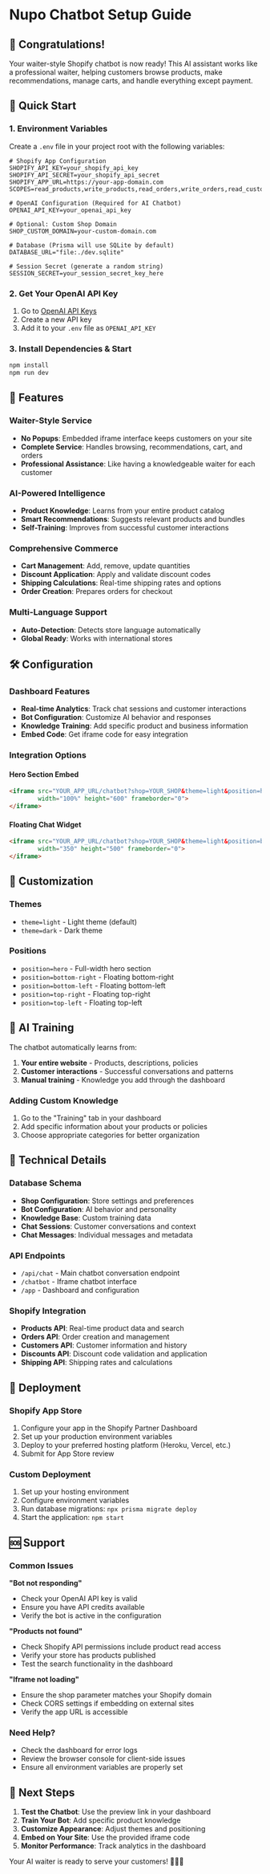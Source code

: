 # Nupo Chatbot Setup Guide

## 🎉 Congratulations!

Your waiter-style Shopify chatbot is now ready! This AI assistant works like a professional waiter, helping customers browse products, make recommendations, manage carts, and handle everything except payment.

## 🚀 Quick Start

### 1. Environment Variables

Create a `.env` file in your project root with the following variables:

```env
# Shopify App Configuration
SHOPIFY_API_KEY=your_shopify_api_key
SHOPIFY_API_SECRET=your_shopify_api_secret
SHOPIFY_APP_URL=https://your-app-domain.com
SCOPES=read_products,write_products,read_orders,write_orders,read_customers,write_customers,read_discounts,write_discounts,read_shipping,write_shipping

# OpenAI Configuration (Required for AI Chatbot)
OPENAI_API_KEY=your_openai_api_key

# Optional: Custom Shop Domain
SHOP_CUSTOM_DOMAIN=your-custom-domain.com

# Database (Prisma will use SQLite by default)
DATABASE_URL="file:./dev.sqlite"

# Session Secret (generate a random string)
SESSION_SECRET=your_session_secret_key_here
```

### 2. Get Your OpenAI API Key

1. Go to [OpenAI API Keys](https://platform.openai.com/api-keys)
2. Create a new API key
3. Add it to your `.env` file as `OPENAI_API_KEY`

### 3. Install Dependencies & Start

```bash
npm install
npm run dev
```

## 🏪 Features

### Waiter-Style Service
- **No Popups**: Embedded iframe interface keeps customers on your site
- **Complete Service**: Handles browsing, recommendations, cart, and orders
- **Professional Assistance**: Like having a knowledgeable waiter for each customer

### AI-Powered Intelligence
- **Product Knowledge**: Learns from your entire product catalog
- **Smart Recommendations**: Suggests relevant products and bundles
- **Self-Training**: Improves from successful customer interactions

### Comprehensive Commerce
- **Cart Management**: Add, remove, update quantities
- **Discount Application**: Apply and validate discount codes
- **Shipping Calculations**: Real-time shipping rates and options
- **Order Creation**: Prepares orders for checkout

### Multi-Language Support
- **Auto-Detection**: Detects store language automatically
- **Global Ready**: Works with international stores

## 🛠️ Configuration

### Dashboard Features
- **Real-time Analytics**: Track chat sessions and customer interactions
- **Bot Configuration**: Customize AI behavior and responses
- **Knowledge Training**: Add specific product and business information
- **Embed Code**: Get iframe code for easy integration

### Integration Options

#### Hero Section Embed
```html
<iframe src="YOUR_APP_URL/chatbot?shop=YOUR_SHOP&theme=light&position=hero" 
        width="100%" height="600" frameborder="0">
</iframe>
```

#### Floating Chat Widget
```html
<iframe src="YOUR_APP_URL/chatbot?shop=YOUR_SHOP&theme=light&position=bottom-right" 
        width="350" height="500" frameborder="0">
</iframe>
```

## 🎨 Customization

### Themes
- `theme=light` - Light theme (default)
- `theme=dark` - Dark theme

### Positions
- `position=hero` - Full-width hero section
- `position=bottom-right` - Floating bottom-right
- `position=bottom-left` - Floating bottom-left
- `position=top-right` - Floating top-right
- `position=top-left` - Floating top-left

## 🧠 AI Training

The chatbot automatically learns from:
1. **Your entire website** - Products, descriptions, policies
2. **Customer interactions** - Successful conversations and patterns
3. **Manual training** - Knowledge you add through the dashboard

### Adding Custom Knowledge
1. Go to the "Training" tab in your dashboard
2. Add specific information about your products or policies
3. Choose appropriate categories for better organization

## 🔧 Technical Details

### Database Schema
- **Shop Configuration**: Store settings and preferences
- **Bot Configuration**: AI behavior and personality
- **Knowledge Base**: Custom training data
- **Chat Sessions**: Customer conversations and context
- **Chat Messages**: Individual messages and metadata

### API Endpoints
- `/api/chat` - Main chatbot conversation endpoint
- `/chatbot` - Iframe chatbot interface
- `/app` - Dashboard and configuration

### Shopify Integration
- **Products API**: Real-time product data and search
- **Orders API**: Order creation and management
- **Customers API**: Customer information and history
- **Discounts API**: Discount code validation and application
- **Shipping API**: Shipping rates and calculations

## 🚀 Deployment

### Shopify App Store
1. Configure your app in the Shopify Partner Dashboard
2. Set up your production environment variables
3. Deploy to your preferred hosting platform (Heroku, Vercel, etc.)
4. Submit for App Store review

### Custom Deployment
1. Set up your hosting environment
2. Configure environment variables
3. Run database migrations: `npx prisma migrate deploy`
4. Start the application: `npm start`

## 🆘 Support

### Common Issues

**"Bot not responding"**
- Check your OpenAI API key is valid
- Ensure you have API credits available
- Verify the bot is active in the configuration

**"Products not found"**
- Check Shopify API permissions include product read access
- Verify your store has products published
- Test the search functionality in the dashboard

**"Iframe not loading"**
- Ensure the shop parameter matches your Shopify domain
- Check CORS settings if embedding on external sites
- Verify the app URL is accessible

### Need Help?
- Check the dashboard for error logs
- Review the browser console for client-side issues
- Ensure all environment variables are properly set

## 🎯 Next Steps

1. **Test the Chatbot**: Use the preview link in your dashboard
2. **Train Your Bot**: Add specific product knowledge
3. **Customize Appearance**: Adjust themes and positioning
4. **Embed on Your Site**: Use the provided iframe code
5. **Monitor Performance**: Track analytics in the dashboard

Your AI waiter is ready to serve your customers! 🤖👨‍🍳
